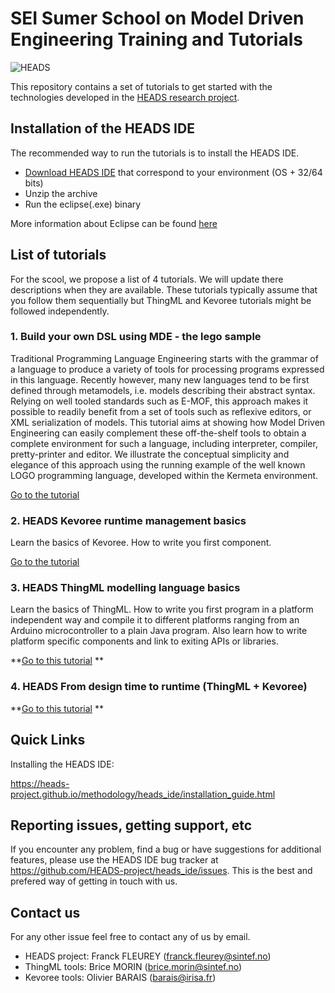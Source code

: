 SEI Sumer School on Model Driven Engineering Training and Tutorials
===================================================================

![HEADS](http://heads-project.eu/sites/default/files/heads_large.png)

This repository contains a set of tutorials to get started with the technologies developed in the [HEADS research project](http://heads-project.eu/).

Installation of the HEADS IDE
-----------------------------

The recommended way to run the tutorials is to install the HEADS IDE.

-	[Download HEADS IDE](http://coreff5.istic.univ-rennes1.fr/jenkins/job/headside/ws/products.minimal/target/products/) that correspond to your environment (OS + 32/64 bits)
-	Unzip the archive
-	Run the eclipse(.exe) binary

More information about Eclipse can be found [here](http://help.eclipse.org/luna/index.jsp?topic=%2Forg.eclipse.platform.doc.user%2FgettingStarted%2Fqs-02a.htm&cp=0_1_0_0)

List of tutorials
-----------------

For the scool, we propose a list of 4 tutorials. We will update there descriptions when they are available. These tutorials typically assume that you follow them sequentially but ThingML and Kevoree tutorials might be followed independently.

### 1. Build your own DSL using MDE - the lego sample

Traditional Programming Language Engineering starts with the grammar of a language to produce a variety of tools for processing programs expressed in this language. Recently however, many new languages tend to be first defined through metamodels, i.e. models describing their abstract syntax. Relying on well tooled standards such as E-MOF, this approach makes it possible to readily benefit from a set of tools such as reflexive editors, or XML serialization of models. This tutorial aims at showing how Model Driven Engineering can easily complement these off-the-shelf tools to obtain a complete environment for such a language, including interpreter, compiler, pretty-printer and editor. We illustrate the conceptual simplicity and elegance of this approach using the running example of the well known LOGO programming language, developed within the Kermeta environment.

[Go to the tutorial](https://github.com/barais/SEISummerSchool/tree/master/1.Logo)

### 2. HEADS Kevoree runtime management basics

Learn the basics of Kevoree. How to write you first component.

[Go to the tutorial](https://github.com/barais/SEISummerSchool/tree/master/2.Kevoree_Basics)

### 3. HEADS ThingML modelling language basics

Learn the basics of ThingML. How to write you first program in a platform independent way and compile it to different platforms ranging from an Arduino microcontroller to a plain Java program. Also learn how to write platform specific components and link to exiting APIs or libraries.

\*\*[Go to this tutorial](https://github.com/barais/SEISummerSchool/tree/master/3.ThingML_Basics) \*\*

### 4. HEADS From design time to runtime (ThingML + Kevoree)

\*\*[Go to this tutorial](https://github.com/barais/SEISummerSchool/tree/master/4.Wrapping_ThingML_into_Kevoree) \*\*

Quick Links
-----------

Installing the HEADS IDE:

https://heads-project.github.io/methodology/heads_ide/installation_guide.html

Reporting issues, getting support, etc
--------------------------------------

If you encounter any problem, find a bug or have suggestions for additional features, please use the HEADS IDE bug tracker at https://github.com/HEADS-project/heads_ide/issues. This is the best and prefered way of getting in touch with us.

Contact us
----------

For any other issue feel free to contact any of us by email.

-	HEADS project: Franck FLEUREY (franck.fleurey@sintef.no)
-	ThingML tools: Brice MORIN (brice.morin@sintef.no)
-	Kevoree tools: Olivier BARAIS (barais@irisa.fr)
